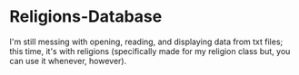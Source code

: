 # Religions-Database
I'm still messing with opening, reading, and displaying data from txt files; this time, it's with religions (specifically made for my religion class but, you can use it whenever, however).
